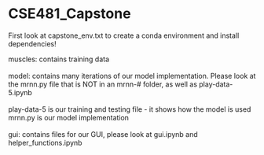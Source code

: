 # CSE481_Capstone

First look at capstone_env.txt to create a conda environment and install dependencies!

muscles: contains training data\
\
model: contains many iterations of our model implementation. Please look at the mrnn.py file that is NOT in an mrnn-# folder, as well as play-data-5.ipynb\
\
    play-data-5 is our training and testing file - it shows how the model is used\
    mrnn.py is our model implementation \
    \
gui: contains files for our GUI, please look at gui.ipynb and helper_functions.ipynb 
